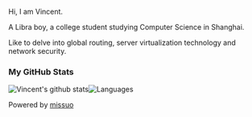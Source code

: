 Hi, I am Vincent. 

A Libra boy, a college student studying Computer Science in Shanghai.

Like to delve into global routing, server virtualization technology and network security. 

### My GitHub Stats

![Vincent's github stats](https://github-readme-stats.vercel.app/api?username=missuo&show_icons=true)![Languages](https://github-readme-stats.vercel.app/api/top-langs/?username=missuo&&show_icons=true&hide_border=true&theme=graywhite&layout=compact&langs_count=8&exclude_repo=CloudflareWarp)

Powered by [missuo](https://github.com/missuo)
